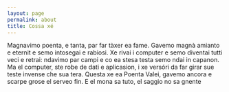 ```yaml
---
layout: page
permalink: about
title: Cossa xé
---
```


Magnavimo poenta, e tanta, par far tàxer ea fame. Gavemo magnà amianto e eternit e semo intosegai e rabiosi. Xe rivai i computer e semo diventai tutti veci e retrai: ndavimo par campi e co ea stesa testa semo ndai in capanon. Ma el computer, ste robe de dati e aplicasion, i xe versóri da far girar sue teste invense che sua tera. Questa xe ea Poenta Valei, gavemo ancora e scarpe grose el serveo fin. E el mona sa tuto, el saggio no sa gnente
